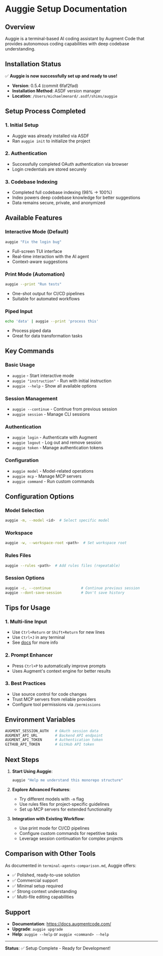 # Auggie Setup Documentation

## Overview

Auggie is a terminal-based AI coding assistant by Augment Code that provides autonomous coding capabilities with deep codebase understanding.

## Installation Status

✅ **Auggie is now successfully set up and ready to use!**

- **Version**: 0.5.4 (commit 6faf2fad)
- **Installation Method**: ASDF version manager
- **Location**: `/Users/michaelmenard/.asdf/shims/auggie`

## Setup Process Completed

### 1. Initial Setup
- Auggie was already installed via ASDF
- Ran `auggie init` to initialize the project

### 2. Authentication
- Successfully completed OAuth authentication via browser
- Login credentials are stored securely

### 3. Codebase Indexing
- Completed full codebase indexing (98% → 100%)
- Index powers deep codebase knowledge for better suggestions
- Data remains secure, private, and anonymized

## Available Features

### Interactive Mode (Default)
```bash
auggie "Fix the login bug"
```
- Full-screen TUI interface
- Real-time interaction with the AI agent
- Context-aware suggestions

### Print Mode (Automation)
```bash
auggie --print "Run tests"
```
- One-shot output for CI/CD pipelines
- Suitable for automated workflows

### Piped Input
```bash
echo 'data' | auggie --print 'process this'
```
- Process piped data
- Great for data transformation tasks

## Key Commands

### Basic Usage
- `auggie` - Start interactive mode
- `auggie "instruction"` - Run with initial instruction
- `auggie --help` - Show all available options

### Session Management
- `auggie --continue` - Continue from previous session
- `auggie session` - Manage CLI sessions

### Authentication
- `auggie login` - Authenticate with Augment
- `auggie logout` - Log out and remove session
- `auggie token` - Manage authentication tokens

### Configuration
- `auggie model` - Model-related operations
- `auggie mcp` - Manage MCP servers
- `auggie command` - Run custom commands

## Configuration Options

### Model Selection
```bash
auggie -m, --model <id>  # Select specific model
```

### Workspace
```bash
auggie -w, --workspace-root <path>  # Set workspace root
```

### Rules Files
```bash
auggie --rules <path>  # Add rules files (repeatable)
```

### Session Options
```bash
auggie -c, --continue              # Continue previous session
auggie --dont-save-session         # Don't save history
```

## Tips for Usage

### 1. Multi-line Input
- Use `Ctrl+Return` or `Shift+Return` for new lines
- Use `Ctrl+J` in any terminal
- See [docs](https://docs.augmentcode.com/cli) for more info

### 2. Prompt Enhancer
- Press `Ctrl+P` to automatically improve prompts
- Uses Augment's context engine for better results

### 3. Best Practices
- Use source control for code changes
- Trust MCP servers from reliable providers
- Configure tool permissions via `/permissions`

## Environment Variables

```bash
AUGMENT_SESSION_AUTH   # OAuth session data
AUGMENT_API_URL        # Backend API endpoint  
AUGMENT_API_TOKEN      # Authentication token
GITHUB_API_TOKEN       # GitHub API token
```

## Next Steps

1. **Start Using Auggie**:
   ```bash
   auggie "Help me understand this monorepo structure"
   ```

2. **Explore Advanced Features**:
   - Try different models with `-m` flag
   - Use rules files for project-specific guidelines
   - Set up MCP servers for extended functionality

3. **Integration with Existing Workflow**:
   - Use print mode for CI/CD pipelines
   - Configure custom commands for repetitive tasks
   - Leverage session continuation for complex projects

## Comparison with Other Tools

As documented in `terminal-agents-comparison.md`, Auggie offers:
- ✅ Polished, ready-to-use solution
- ✅ Commercial support
- ✅ Minimal setup required
- ✅ Strong context understanding
- ✅ Multi-file editing capabilities

## Support

- **Documentation**: https://docs.augmentcode.com/
- **Upgrade**: `auggie upgrade`
- **Help**: `auggie --help` or `auggie <command> --help`

---

**Status**: ✅ Setup Complete - Ready for Development!
